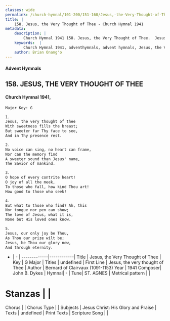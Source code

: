 ```yaml
---
classes: wide
permalink: /church-hymnal/101-200/151-160/Jesus,-the-Very-Thought-of-Thee/
title: |
    158. Jesus, the Very Thought of Thee - Church Hymnal 1941
metadata:
    description: |
        Church Hymnal 1941 158. Jesus, the Very Thought of Thee.  Jesus, the very thought of thee  With sweetness fills the breast;  But sweeter far Thy face to see,  And in Thy presence rest.  
    keywords:  |
        Church Hymnal 1941, adventhymnals, advent hymnals, Jesus, the Very Thought of Thee, Jesus, the very thought of Thee . 
    author: Brian Onang'o
---
```


#### Advent Hymnals
## 158. JESUS, THE VERY THOUGHT OF THEE
####  Church Hymnal 1941,

```txt
Major Key: G

1.
Jesus, the very thought of thee 
With sweetness fills the breast; 
But sweeter far Thy face to see, 
And in Thy presence rest.

2.
No voice can sing, no heart can frame,
Nor can the memory find
A sweeter sound than Jesus' name,
The Savior of mankind.

3.
O hope of every contrite heart!
O joy of all the meek, 
To those who fall, how kind Thou art! 
How good to those who seek!

4.
But what to those who find? Ah, this 
Nor tongue nor pen can show; 
The love of Jesus, what it is, 
None but His loved ones know.

5.
Jesus, our only joy be Thou, 
As Thou our prize wilt be; 
Jesus, be Thou our glory now, 
And through eternity.


```

- |   -  |
-------------|------------|
Title | Jesus, the Very Thought of Thee |
Key | G Major |
Titles | undefined |
First Line | Jesus, the very thought of Thee  |
Author | Bernard of Clairvaux (1091-1153)
Year | 1941
Composer| John B. Dykes |
Hymnal|  - |
Tune| ST. AGNES |
Metrical pattern | |
# Stanzas |  |
Chorus |  |
Chorus Type |  |
Subjects | Jesus Christ: His Glory and Praise |
Texts | undefined |
Print Texts | 
Scripture Song |  |
    

